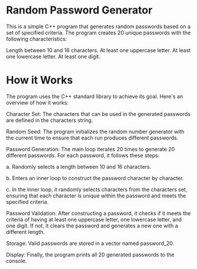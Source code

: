 # Random Password Generator
This is a simple C++ program that generates random passwords based on a set of specified criteria. The program creates 20 unique passwords with the following characteristics:

Length between 10 and 16 characters.
At least one uppercase letter.
At least one lowercase letter.
At least one digit.

# How it Works
The program uses the C++ standard library to achieve its goal. Here's an overview of how it works:

Character Set: The characters that can be used in the generated passwords are defined in the characters string.

Random Seed: The program initializes the random number generator with the current time to ensure that each run produces different passwords.

Password Generation: The main loop iterates 20 times to generate 20 different passwords. For each password, it follows these steps:

a. Randomly selects a length between 10 and 16 characters.

b. Enters an inner loop to construct the password character by character.

c. In the inner loop, it randomly selects characters from the characters set, ensuring that each character is unique within the password and meets the specified criteria.

Password Validation: After constructing a password, it checks if it meets the criteria of having at least one uppercase letter, one lowercase letter, and one digit. If not, it clears the password and generates a new one with a different length.

Storage: Valid passwords are stored in a vector named password_20.

Display: Finally, the program prints all 20 generated passwords to the console.
